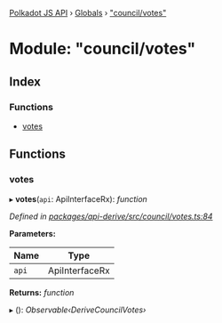 [Polkadot JS API](../README.md) › [Globals](../globals.md) › ["council/votes"](_council_votes_.md)

# Module: "council/votes"

## Index

### Functions

* [votes](_council_votes_.md#votes)

## Functions

###  votes

▸ **votes**(`api`: ApiInterfaceRx): *function*

*Defined in [packages/api-derive/src/council/votes.ts:84](https://github.com/polkadot-js/api/blob/2eb09374bc/packages/api-derive/src/council/votes.ts#L84)*

**Parameters:**

Name | Type |
------ | ------ |
`api` | ApiInterfaceRx |

**Returns:** *function*

▸ (): *Observable‹DeriveCouncilVotes›*
